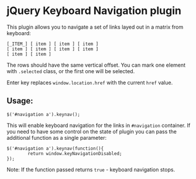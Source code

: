 jQuery Keyboard Navigation plugin
=================================

This plugin allows you to navigate a set of links layed out in a matrix from keyboard:

    [_ITEM_] [ item ] [ item ] [ item ]
    [ item ] [ item ] [ item ] [ item ]
    [ item ] [ item ]

The rows should have the same vertical offset. You can mark one element with `.selected` class, or the first one will be selected.

Enter key replaces `window.location.href` with the current `href` value.

Usage:
------

    $('#navigation a').keynav();

This will enable keyboard navigation for the links in `#navigation` container. If you need to have some control on the state of plugin you can pass the additional function as a single parameter:

    $('#navigation a').keynav(function(){
			return window.keyNavigationDisabled;
    });

Note: If the function passed returns `true` - keyboard navigation stops.